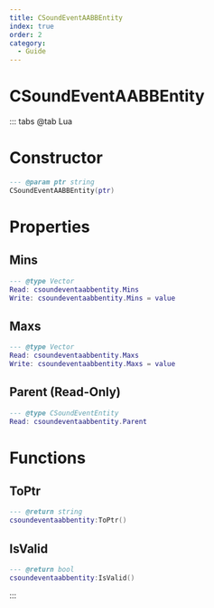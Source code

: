 ```yaml
---
title: CSoundEventAABBEntity
index: true
order: 2
category:
  - Guide
---
```


# CSoundEventAABBEntity

::: tabs
@tab Lua
# Constructor
```lua
--- @param ptr string
CSoundEventAABBEntity(ptr)
```
# Properties
## Mins 
```lua
--- @type Vector
Read: csoundeventaabbentity.Mins
Write: csoundeventaabbentity.Mins = value
```
## Maxs 
```lua
--- @type Vector
Read: csoundeventaabbentity.Maxs
Write: csoundeventaabbentity.Maxs = value
```
## Parent (Read-Only)
```lua
--- @type CSoundEventEntity
Read: csoundeventaabbentity.Parent
```
# Functions
## ToPtr
```lua
--- @return string
csoundeventaabbentity:ToPtr()
```
## IsValid
```lua
--- @return bool
csoundeventaabbentity:IsValid()
```

:::